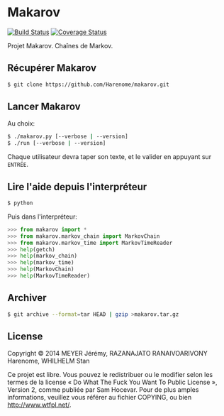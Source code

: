 Makarov
=======
[![Build Status][]][Travis CI Makarov] [![Coverage Status][]][Coveralls Makarov]

[Coveralls Makarov]: https://coveralls.io/r/Harenome/makarov
[Coverage Status]: https://img.shields.io/coveralls/Harenome/makarov.svg
[Travis CI Makarov]: https://travis-ci.org/Harenome/makarov
[Build Status]: https://travis-ci.org/Harenome/makarov.svg?branch=master

Projet Makarov. Chaînes de Markov.

Récupérer Makarov
-----------------
```bash
$ git clone https://github.com/Harenome/makarov.git
```

Lancer Makarov
--------------
Au choix:
```bash
$ ./makarov.py [--verbose | --version]
$ ./run [--verbose | --version]
```
Chaque utilisateur devra taper son texte, et le valider en appuyant sur ```ENTRÉE```.

Lire l'aide depuis l'interpréteur
---------------------------------
```bash
$ python
```
Puis dans l'interpréteur:
```python
>>> from makarov import *
>>> from makarov.markov_chain import MarkovChain
>>> from makarov.markov_time import MarkovTimeReader
>>> help(getch)
>>> help(markov_chain)
>>> help(markov_time)
>>> help(MarkovChain)
>>> help(MarkovTimeReader)
```

Archiver
--------
```bash
$ git archive --format=tar HEAD | gzip >makarov.tar.gz
```

License
-------
Copyright © 2014 MEYER Jérémy, RAZANAJATO RANAIVOARIVONY Harenome, WHILHELM Stan

Ce projet est libre. Vous pouvez le redistribuer ou le modifier selon les termes
de la license « Do What The Fuck You Want To Public License », Version 2, comme
publiée par Sam Hocevar. Pour de plus amples informations, veuillez vous référer
au fichier COPYING, ou bien http://www.wtfpl.net/.
